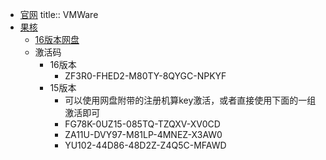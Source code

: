 - [官网](https://www.vmware.com/)
  title:: VMWare
- [果核](https://www.ghxi.com/vmware15.html)
	- [16版本网盘](https://www.123pan.com/s/HQeA-aX1Sh)
	- 激活码
		- 16版本
			- ZF3R0-FHED2-M80TY-8QYGC-NPKYF
		- 15版本
			- 可以使用网盘附带的注册机算key激活，或者直接使用下面的一组激活即可
			- FG78K-0UZ15-085TQ-TZQXV-XV0CD
			- ZA11U-DVY97-M81LP-4MNEZ-X3AW0
			- YU102-44D86-48D2Z-Z4Q5C-MFAWD